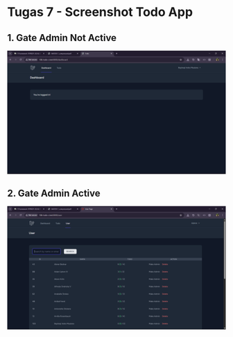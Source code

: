 # Tugas 7 - Screenshot Todo App

## 1. Gate Admin Not Active 
![alt text](screenshot/tugas7/Gate_Admin_Not_Active.png) 

## 2. Gate Admin Active
![alt text](screenshot/tugas7/Gate_Admin_Active.png)